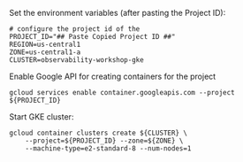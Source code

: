 Set the environment variables (after pasting the Project ID):

```
# configure the project id of the 
PROJECT_ID="## Paste Copied Project ID ##"
REGION=us-central1
ZONE=us-central1-a
CLUSTER=observability-workshop-gke
```

Enable Google API for creating containers for the project

```
gcloud services enable container.googleapis.com --project ${PROJECT_ID}
```

Start GKE cluster:

```
gcloud container clusters create ${CLUSTER} \
    --project=${PROJECT_ID} --zone=${ZONE} \
    --machine-type=e2-standard-8 --num-nodes=1
    
```
